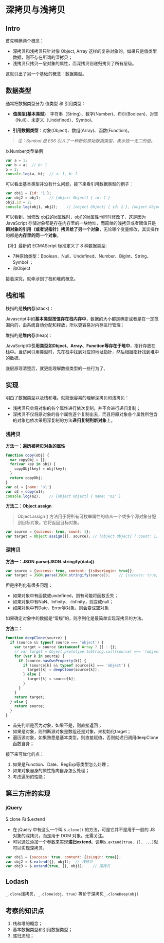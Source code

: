 # 深拷贝与浅拷贝

## Intro

首先明确两个概念：

+ 深拷贝和浅拷贝只针对像 Object, Array 这样的复杂对象的，如果只是值类型数据，则不存在所谓的深拷贝；
+ 浅拷贝只拷贝一层对象的属性，而深拷贝则递归拷贝了所有层级。

这就引出了另一个基础的概念：数据类型。



## 数据类型

通常把数据类型分为 值类型 和 引用类型：

+ **值类型(基本类型)**：字符串（String）、数字(Number)、布尔(Boolean)、对空（Null）、未定义（Undefined）、Symbol。

+ **引用数据类型**：对象(Object)、数组(Array)、函数(Function)。

> *注：Symbol 是 ES6 引入了一种新的原始数据类型，表示独一无二的值。*



以Number类型举例

```js
var a = 1;
var b = a;	// b: 1
b = 2;
console.log(a, b);	// a: 1, b: 2
```

可以看出基本类型并没有什么问题，接下来看引用数据类型的例子：

```js
var obj1 = {id: '1'};
var obj2 = obj1;	// [object Object] { id: 1 }
obj2.id = 2;
console.log(obj1, obj2);	// [object Object] { id: 2 }, [object Object] { id: 2 }
```

可以看到，当修改 obj2的id属性时，obj1的id属性也同时修改了，这是因为 JavaScript 存储对象都是存在内存里的一块地址，而简单的浅拷贝或者赋值只是**把对象的引用（或者说指针）拷贝给了另一个对象**，无论哪个变量修改，其实操作的都是**内存里的同一个对象**。



【补】最新的 ECMAScript 标准定义了 8 种数据类型:

+ 7种原始类型：Boolean、Null、Undefined、Number、BigInt、String、Symbol ；
+ 和Object



接着深究，就牵涉到了栈和堆的概念。



## 栈和堆

栈指的是**栈内存**(stack)：

Javascript中的**基本类型按值存在栈内存中**，数据的大小都是确定或者是在一定范围内的，由系统自动分配和释放，所以更容易对内存进行管理；



堆指的是**堆内存**(heap)：

JavaScript中**引用类型如Object、Array、Function等存在于堆中**，指针存放在栈中。当访问引用类型时，先在栈中找到对应的地址指针，然后根据指针找到堆中的数据。



底层原理清楚后，就更能理解数据类型的一些行为了。



## 实现

明白了数据类型以及栈和堆，就能很容易的理解深拷贝和浅拷贝：

+ 浅拷贝只会将对象的各个属性进行依次复制，并不会进行递归复制；
+ 深拷贝不仅将原对象的各个属性逐个复制出去，而且将原对象各个属性所包含的对象也依次采用深复制的方法**递归复制到新对象**上。



### 浅拷贝

**方法一：遍历被拷贝对象的属性**

```js
function copy(obj) {
  var copyObj = {};
  for(var key in obj) {
    copyObj[key] = obj[key];
  }
  return copyObj;
}
var o1 = {name: 'o1'}
var o2 = copy(o1);
console.log(o2);	// [object Object] { name: "o1" }
```



**方法二：Object.assign**

> Object.assign() 方法用于将所有可枚举属性的值从一个或多个源对象分配到目标对象。它将返回目标对象。

```js
var source = {success: true, count: 1};
var target = Object.assign({}, source);	// [object Object] { count: 1, success: true }
```



### 深拷贝

**方法一：JSON.parse(JSON.stringify(data))**

```js
var source = {success: true, content: {isUserLogin: true}};
var target = JSON.parse(JSON.stringify(source));	// {success: true, content: {isUserLogin: true}}
```

但是序列化有很多问题：

+ 如果对象中有函数或undefined，则有可能将函数丢失；
+ 如果对象中有NaN、Infinity、-Infinity，则变成null；
+ 如果对象中有Date、Error等对象，则会变成空对象



如果确定对象中的数据是“常规”的，则序列化是最简单实现深拷贝的方法。



**方法二：**

```js
function deepClone(source) {
  if (source && typeof source === 'object') {
    var target = source instanceof Array ? [] : {};
    // var target = Object.prototype.toString.call(source) === '[object Array]' ? [] : {};
    for (var k in source) {
      if (source.hasOwnProperty(k)) {
        if (source[k] && typeof source[k] === 'object') {
          target[k] = deepClone(source[k]);
        } else {
          target[k] = source[k];
        }
      }
    }
    return target;
  } else {
    return source;
  }
}
```

+ 首先判断是否为对象，如果不是，则直接返回；
+ 如果是对象，则判断源对象是数组还是对象，来初始化target；
+ 遍历源对象，如果熟悉是基本类型，则直接赋值，否则就递归调用deepClone函数自身；



接下来可优化的点：

1. 如果是Function、Date、RegExp等类型怎么处理；
2. 如果对象自身的属性指向自身怎么处理；
3. 考虑遍历的性能；



## 第三方库的实现

### jQuery

$.clone 和 $.extend 

+ 在 jQuery 中有这么一个叫 `$.clone()` 的方法，可是它并不是用于一般的 JS 对象的深拷贝，而是用于 DOM 对象。无需关注。
+ 可以通过添加一个参数来实现**递归extend**。调用`$.extend(true, {}, ...)`就可以实现深拷贝。

```js
var obj1 = {success: true, content: {isLogin: true}};
var obj2 = $.extend({}, obj1);	// 浅拷贝
var obj3 = $.extend(true, {}, obj1);	// 深拷贝
```



## Lodash

`_.clone`浅拷贝，`_.clone(obj, true)` 等价于深拷贝`_.cloneDeep(obj)`



## 考察的知识点

1. 栈和堆的概念；
2. 基本数据类型和引用数据类型；
3. 递归思想；

